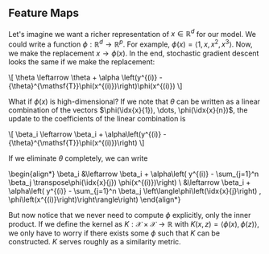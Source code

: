 ## Feature Maps

Let's imagine we want a richer representation of $x \in \mathbb{R}^d$ for our model. We could write a function $\phi: \mathbb{R}^d \to \mathbb{R}^p$. For example, $\phi(x) = \langle 1, x, x^2, x^3 \rangle$. Now, we make the replacement $x \to \phi(x)$. In the end, stochastic gradient descent looks the same if we make the replacement:

\\[
\theta \leftarrow \theta + \alpha \left(y^{(i)} - {\theta}^{\mathsf{T}}\phi(x^{(i)})\right)\phi(x^{(i)})
\\]


What if $\phi(x)$ is high-dimensional? If we note that $\theta$ can be written as a linear combination of the vectors $\phi(\idx{x}{1}), \dots, \phi(\idx{x}{n})$, the update to the coefficients of the linear combination is

\\[
\beta_i \leftarrow \beta_i + \alpha\left(y^{(i)} - {\theta}^{\mathsf{T}}\phi(x^{(i)})\right)
\\]

If we eliminate $\theta$ completely, we can write

\begin{align*}
\beta_i &\leftarrow \beta_i + \alpha\left( y^{(i)} - \sum_{j=1}^n \beta_j \transpose\phi(\idx{x}{j}) \phi(x^{(i)})\right) \\
&\leftarrow \beta_i + \alpha\left( y^{(i)} - \sum_{j=1}^n \beta_j \left\langle\phi\left(\idx{x}{j}\right) , \phi\left(x^{(i)}\right)\right\rangle\right) 
\end{align*}

But now notice that we never need to compute $\phi$ explicitly, only the inner product. If we define the kernel as $K: \mathcal{X} \times \mathcal{X} \to \mathbb{R}$ with $K(x, z) = \langle \phi(x), \phi(z) \rangle$, we only have to worry if there exists some $\phi$ such that $K$ can be constructed. $K$ serves roughly as a similarity metric.